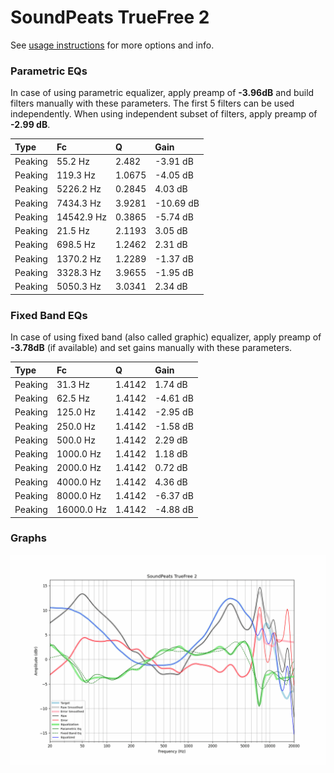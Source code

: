 # SoundPeats TrueFree 2
See [usage instructions](https://github.com/jaakkopasanen/AutoEq#usage) for more options and info.

### Parametric EQs
In case of using parametric equalizer, apply preamp of **-3.96dB** and build filters manually
with these parameters. The first 5 filters can be used independently.
When using independent subset of filters, apply preamp of **-2.99 dB**.

| Type    | Fc         |      Q | Gain      |
|:--------|:-----------|:-------|:----------|
| Peaking | 55.2 Hz    | 2.482  | -3.91 dB  |
| Peaking | 119.3 Hz   | 1.0675 | -4.05 dB  |
| Peaking | 5226.2 Hz  | 0.2845 | 4.03 dB   |
| Peaking | 7434.3 Hz  | 3.9281 | -10.69 dB |
| Peaking | 14542.9 Hz | 0.3865 | -5.74 dB  |
| Peaking | 21.5 Hz    | 2.1193 | 3.05 dB   |
| Peaking | 698.5 Hz   | 1.2462 | 2.31 dB   |
| Peaking | 1370.2 Hz  | 1.2289 | -1.37 dB  |
| Peaking | 3328.3 Hz  | 3.9655 | -1.95 dB  |
| Peaking | 5050.3 Hz  | 3.0341 | 2.34 dB   |

### Fixed Band EQs
In case of using fixed band (also called graphic) equalizer, apply preamp of **-3.78dB**
(if available) and set gains manually with these parameters.

| Type    | Fc         |      Q | Gain     |
|:--------|:-----------|:-------|:---------|
| Peaking | 31.3 Hz    | 1.4142 | 1.74 dB  |
| Peaking | 62.5 Hz    | 1.4142 | -4.61 dB |
| Peaking | 125.0 Hz   | 1.4142 | -2.95 dB |
| Peaking | 250.0 Hz   | 1.4142 | -1.58 dB |
| Peaking | 500.0 Hz   | 1.4142 | 2.29 dB  |
| Peaking | 1000.0 Hz  | 1.4142 | 1.18 dB  |
| Peaking | 2000.0 Hz  | 1.4142 | 0.72 dB  |
| Peaking | 4000.0 Hz  | 1.4142 | 4.36 dB  |
| Peaking | 8000.0 Hz  | 1.4142 | -6.37 dB |
| Peaking | 16000.0 Hz | 1.4142 | -4.88 dB |

### Graphs
![](./SoundPeats%20TrueFree%202.png)